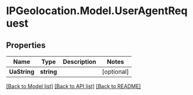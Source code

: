 # IPGeolocation.Model.UserAgentRequest

## Properties

Name | Type | Description | Notes
------------ | ------------- | ------------- | -------------
**UaString** | **string** |  | [optional] 

[[Back to Model list]](../../README.md#documentation-for-models) [[Back to API list]](../../README.md#documentation-for-api-endpoints) [[Back to README]](../../README.md)

